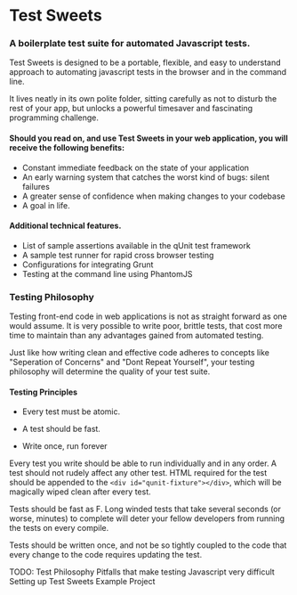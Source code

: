 Test Sweets
======================
### A boilerplate test suite for automated Javascript tests.

Test Sweets is designed to be a portable, flexible, and easy to understand approach to automating javascript tests in the browser and in the command line.

It lives neatly in its own polite folder, sitting carefully as not to disturb the rest of your app, but unlocks a powerful timesaver and fascinating programming challenge.

#### Should you read on, and use Test Sweets in your web application, you will receive the following benefits:

- Constant immediate feedback on the state of your application
- An early warning system that catches the worst kind of bugs: silent failures
- A greater sense of confidence when making changes to your codebase
- A goal in life.

#### Additional technical features.

- List of sample assertions available in the qUnit test framework
- A sample test runner for rapid cross browser testing
- Configurations for integrating Grunt
- Testing at the command line using PhantomJS

### Testing Philosophy

Testing front-end code in web applications is not as straight forward as one would assume. It is very possible to write poor, brittle tests, that cost more time to maintain than any advantages gained from automated testing.

Just like how writing clean and effective code adheres to concepts like "Seperation of Concerns" and "Dont Repeat Yourself", your testing philosophy will determine the quality of your test suite.

#### Testing Principles

 - Every test must be atomic.

 - A test should be fast.

 - Write once, run forever

Every test you write should be able to run individually and in any order. A test should not rudely affect any other test. HTML required for the test should be appended to the `<div id="qunit-fixture"></div>`, which will be magically wiped clean after every test.

Tests should be fast as F. Long winded tests that take several seconds (or worse, minutes) to complete will deter your fellow developers from running the tests on every compile.

Tests should be written once, and not be so tightly coupled to the code that every change to the code requires updating the test.

TODO: Test Philosophy
      Pitfalls that make testing Javascript very difficult
      Setting up Test Sweets
      Example Project